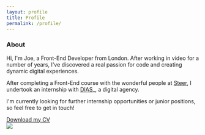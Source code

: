 ```yaml
---
layout: profile
title: Profile
permalink: /profile/
---
```


<div class="clearfix">
  <section class="about">
    <div class="col-md-7">
      <div class="bio">
        <h3>About</h3>
        <p>Hi, I'm Joe, a Front-End Developer from London. After working in video for a number of years,
          I've discovered a real passion for code and creating dynamic digital experiences.</p>
        <p>After completing a Front-End course with the wonderful people at <a href="https://www.steer.me/courses">Steer</a>,
          I undertook an internship with <a href="http://www.diascreative.com">DIAS_</a>, a digital agency.</p>
        <p>I'm currently looking for further internship opportunities or junior positions, so feel free to get in touch!</p>
      </div>
      <div class="cv">
        <a href="" target="_blank" class="btn">Download my CV</a>
      </div>
    </div>
    <div class="col-md-5 special">
      <div class="profile-pic">
        <img src="../img/joe_profile.jpg">
      </div>
    </div>
  </section>
</div>